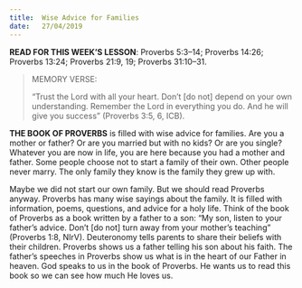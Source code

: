 ```yaml
---
title:  Wise Advice for Families
date:   27/04/2019
---
```




**READ FOR THIS WEEK’S LESSON**: Proverbs 5:3–14; Proverbs 14:26; Proverbs 13:24; Proverbs 21:9, 19; Proverbs 31:10–31.

><p>MEMORY VERSE:</p>
>“Trust the Lord with all your heart. Don’t [do not] depend on your own understanding. Remember the Lord in everything you do. And he will give you success” (Proverbs 3:5, 6, ICB).

**THE BOOK OF PROVERBS** is filled with wise advice for families. Are you a mother or father? Or are you married but with no kids? Or are you single? Whatever you are now in life, you are here because you had a mother and father. Some people choose not to start a family of their own. Other people never marry. The only family they know is the family they grew up with.

Maybe we did not start our own family. But we should read Proverbs anyway. Proverbs has many wise sayings about the family. It is filled with information, poems, questions, and advice for a holy life. Think of the book of Proverbs as a book written by a father to a son: “My son, listen to your father’s advice. Don’t [do not] turn away from your mother’s teaching” (Proverbs 1:8, NIrV). Deuteronomy tells parents to share their beliefs with their children. Proverbs shows us a father telling his son about his faith. The father’s speeches in Proverbs show us what is in the heart of our Father in heaven. God speaks to us in the book of Proverbs. He wants us to read this book so we can see how much He loves us.
